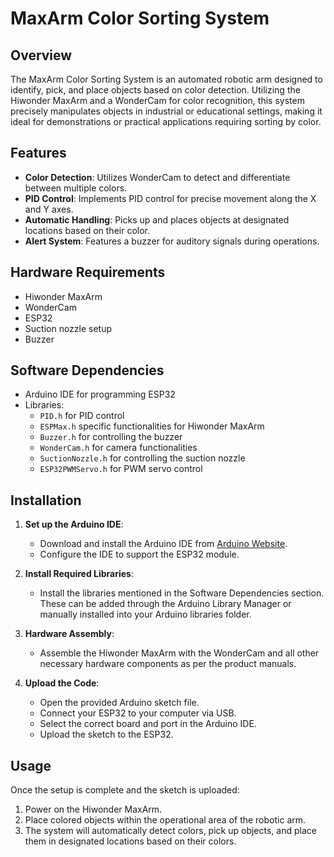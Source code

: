 # MaxArm Color Sorting System

## Overview
The MaxArm Color Sorting System is an automated robotic arm designed to identify, pick, and place objects based on color detection. Utilizing the Hiwonder MaxArm and a WonderCam for color recognition, this system precisely manipulates objects in industrial or educational settings, making it ideal for demonstrations or practical applications requiring sorting by color.

## Features
- **Color Detection**: Utilizes WonderCam to detect and differentiate between multiple colors.
- **PID Control**: Implements PID control for precise movement along the X and Y axes.
- **Automatic Handling**: Picks up and places objects at designated locations based on their color.
- **Alert System**: Features a buzzer for auditory signals during operations.

## Hardware Requirements
- Hiwonder MaxArm
- WonderCam
- ESP32
- Suction nozzle setup
- Buzzer

## Software Dependencies
- Arduino IDE for programming ESP32
- Libraries:
  - `PID.h` for PID control
  - `ESPMax.h` specific functionalities for Hiwonder MaxArm
  - `Buzzer.h` for controlling the buzzer
  - `WonderCam.h` for camera functionalities
  - `SuctionNozzle.h` for controlling the suction nozzle
  - `ESP32PWMServo.h` for PWM servo control

## Installation
1. **Set up the Arduino IDE**:
   - Download and install the Arduino IDE from [Arduino Website](https://www.arduino.cc/en/software).
   - Configure the IDE to support the ESP32 module.

2. **Install Required Libraries**:
   - Install the libraries mentioned in the Software Dependencies section. These can be added through the Arduino Library Manager or manually installed into your Arduino libraries folder.

3. **Hardware Assembly**:
   - Assemble the Hiwonder MaxArm with the WonderCam and all other necessary hardware components as per the product manuals.

4. **Upload the Code**:
   - Open the provided Arduino sketch file.
   - Connect your ESP32 to your computer via USB.
   - Select the correct board and port in the Arduino IDE.
   - Upload the sketch to the ESP32.

## Usage
Once the setup is complete and the sketch is uploaded:
1. Power on the Hiwonder MaxArm.
2. Place colored objects within the operational area of the robotic arm.
3. The system will automatically detect colors, pick up objects, and place them in designated locations based on their colors.
